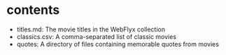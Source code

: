# contents

* titles.md: The movie titles in the WebFlyx collection
* classics.csv: A comma-separated list of classic movies
* quotes: A directory of files containing memorable quotes from movies




